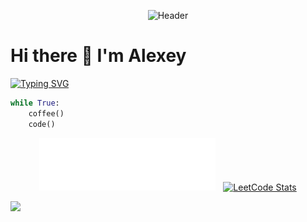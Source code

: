 <p align="center">
    <img src="https://aabarabanov.github.io/assets/header.svg" alt="Header">
</p>

# Hi there 👋 I'm Alexey

[![Typing SVG](https://readme-typing-svg.herokuapp.com?color=%2336BCF7&lines=Python+Backend+Developer&repeat=False)](https://git.io/typing-svg)

```python
while True:
    coffee()
    code()
```

<p align="center"><a href="https://aabarabanov.github.io"><img src="assets/banner.svg" alt="Banner" width="56%"></a>&nbsp;&nbsp;&nbsp;<a href="https://leetcode.com/giNEOnugbm"><img src="https://leetcard.jacoblin.cool/giNEOnugbm" alt="LeetCode Stats" width="42%"></a></p>

![](https://komarev.com/ghpvc/?username=AABarabanov)
